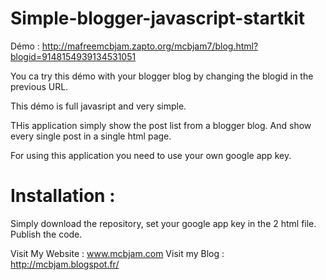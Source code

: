 Simple-blogger-javascript-startkit
==================================

Démo : http://mafreemcbjam.zapto.org/mcbjam7/blog.html?blogid=9148154939134531051

You ca try this démo with your blogger blog by changing the blogid in the previous URL.

This démo is full javasript and very simple.

THis application simply show the post list from a blogger blog. And show every single post in a single html page.

For using this application you need to use your own google app key.

Installation :
==================================
Simply download the repository, set your google app key in the 2 html file. Publish the code.

Visit My Website : www.mcbjam.com
Visit my Blog : http://mcbjam.blogspot.fr/
